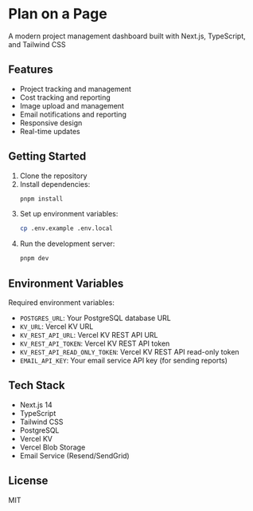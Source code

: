 # Plan on a Page

A modern project management dashboard built with Next.js, TypeScript, and Tailwind CSS

## Features

- Project tracking and management
- Cost tracking and reporting
- Image upload and management
- Email notifications and reporting
- Responsive design
- Real-time updates

## Getting Started

1. Clone the repository
2. Install dependencies:
   ```bash
   pnpm install
   ```
3. Set up environment variables:
   ```bash
   cp .env.example .env.local
   ```
4. Run the development server:
   ```bash
   pnpm dev
   ```

## Environment Variables

Required environment variables:
- `POSTGRES_URL`: Your PostgreSQL database URL
- `KV_URL`: Vercel KV URL
- `KV_REST_API_URL`: Vercel KV REST API URL
- `KV_REST_API_TOKEN`: Vercel KV REST API token
- `KV_REST_API_READ_ONLY_TOKEN`: Vercel KV REST API read-only token
- `EMAIL_API_KEY`: Your email service API key (for sending reports)

## Tech Stack

- Next.js 14
- TypeScript
- Tailwind CSS
- PostgreSQL
- Vercel KV
- Vercel Blob Storage
- Email Service (Resend/SendGrid)

## License

MIT

